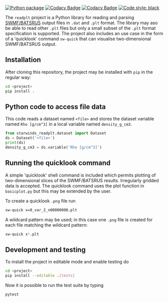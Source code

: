 [![Python package](https://github.com/svaberg/starwinds-readplt/actions/workflows/python-package.yml/badge.svg)](https://github.com/svaberg/starwinds-readplt/actions/workflows/python-package.yml)
[![Codacy Badge](https://app.codacy.com/project/badge/Grade/6236f7130d7f4b0caab5ee221430e74b)](https://www.codacy.com/gh/svaberg/starwinds-readplt/dashboard?utm_source=github.com&amp;utm_medium=referral&amp;utm_content=svaberg/starwinds-readplt&amp;utm_campaign=Badge_Grade)
[![Codacy Badge](https://app.codacy.com/project/badge/Coverage/6236f7130d7f4b0caab5ee221430e74b)](https://www.codacy.com/gh/svaberg/starwinds-readplt/dashboard?utm_source=github.com&utm_medium=referral&utm_content=svaberg/starwinds-readplt&utm_campaign=Badge_Coverage)
[![Code style: black](https://img.shields.io/badge/code%20style-black-000000.svg)](https://github.com/psf/black)

The `readplt` project is a Python library for reading and parsing 
[SWMF/BATSRUS](https://clasp.engin.umich.edu/research/theory-computational-methods/space-weather-modeling-framework/)
output files in `.dat` and `.plt` format. The library may aso be able to read other `.plt` files but only a small subset of the `.plt` format specification is supported. The project also includes an use case in the form of a 'quicklook' command `sw-quick` that can visualise two-dimensional SWMF/BATSRUS output.


## Installation
After cloning this repository, the project may be installed with `pip` in the regular way:
```bash
cd <project>
pip install .
```

## Python code to access file data
This code reads a dataset named `<file>` and stores the dataset variable named `Rho [g/cm^3]` in a local variable named `density_g_cm3`.
```python
from starwinds_readplt.dataset import Dataset
ds = Dataset('<file>')
print(ds)
density_g_cm3 = ds.variable('Rho [g/cm^3]')
```

## Running the quicklook command
A simple 'quicklook' shell command is included which permits plotting of two-dimensional slices of the SWMF/BATSRUS results. Irregularly gridded data is accepted. The quicklook command uses the plot function in `basicplot.py` but this may be extended by the user.

To create a quicklook `.png` file run

```bash
sw-quick x=0_var_2_n00000000.plt
```

A wildcard pattern may be used; in this case one `.png` file is created for each file matching the wildcard pattern:

```bash
sw-quick x*.plt
```

## Development and testing

To install the project in editable mode and enable testing do

```bash
cd <project>
pip install --editable .[tests]
```

Now it is possible to run the test suite by typing

```bash
pytest
```
